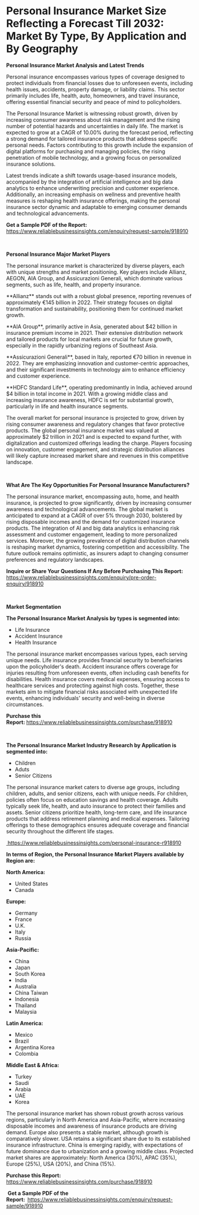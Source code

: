 <p><h1>Personal Insurance Market Size Reflecting a Forecast Till 2032: Market By Type, By Application and By Geography</h1></p><p><strong>Personal Insurance Market Analysis and Latest Trends</strong></p>
<p><p>Personal insurance encompasses various types of coverage designed to protect individuals from financial losses due to unforeseen events, including health issues, accidents, property damage, or liability claims. This sector primarily includes life, health, auto, homeowners, and travel insurance, offering essential financial security and peace of mind to policyholders.</p><p>The Personal Insurance Market is witnessing robust growth, driven by increasing consumer awareness about risk management and the rising number of potential hazards and uncertainties in daily life. The market is expected to grow at a CAGR of 10.00% during the forecast period, reflecting a strong demand for tailored insurance products that address specific personal needs. Factors contributing to this growth include the expansion of digital platforms for purchasing and managing policies, the rising penetration of mobile technology, and a growing focus on personalized insurance solutions.</p><p>Latest trends indicate a shift towards usage-based insurance models, accompanied by the integration of artificial intelligence and big data analytics to enhance underwriting precision and customer experience. Additionally, an increasing emphasis on wellness and preventive health measures is reshaping health insurance offerings, making the personal insurance sector dynamic and adaptable to emerging consumer demands and technological advancements.</p></p>
<p><strong>Get a Sample PDF of the Report:&nbsp;</strong> <a href="https://www.reliablebusinessinsights.com/enquiry/request-sample/918910?utm_campaign=3500&utm_medium=2&utm_source=Github&utm_content=ia&utm_term=16042025&utm_id=personal-insurance">https://www.reliablebusinessinsights.com/enquiry/request-sample/918910</a></p>
<p>&nbsp;</p>
<p><strong>Personal Insurance Major Market Players</strong></p>
<p><p>The personal insurance market is characterized by diverse players, each with unique strengths and market positioning. Key players include Allianz, AEGON, AIA Group, and Assicurazioni Generali, which dominate various segments, such as life, health, and property insurance.</p><p>**Allianz** stands out with a robust global presence, reporting revenues of approximately €145 billion in 2022. Their strategy focuses on digital transformation and sustainability, positioning them for continued market growth.</p><p>**AIA Group**, primarily active in Asia, generated about $42 billion in insurance premium income in 2021. Their extensive distribution network and tailored products for local markets are crucial for future growth, especially in the rapidly urbanizing regions of Southeast Asia.</p><p>**Assicurazioni Generali**, based in Italy, reported €70 billion in revenue in 2022. They are emphasizing innovation and customer-centric approaches, and their significant investments in technology aim to enhance efficiency and customer experience.</p><p>**HDFC Standard Life**, operating predominantly in India, achieved around $4 billion in total income in 2021. With a growing middle class and increasing insurance awareness, HDFC is set for substantial growth, particularly in life and health insurance segments.</p><p>The overall market for personal insurance is projected to grow, driven by rising consumer awareness and regulatory changes that favor protective products. The global personal insurance market was valued at approximately $2 trillion in 2021 and is expected to expand further, with digitalization and customized offerings leading the charge. Players focusing on innovation, customer engagement, and strategic distribution alliances will likely capture increased market share and revenues in this competitive landscape.</p></p>
<p>&nbsp;</p>
<p><strong>What Are The Key Opportunities For Personal Insurance Manufacturers?</strong></p>
<p><p>The personal insurance market, encompassing auto, home, and health insurance, is projected to grow significantly, driven by increasing consumer awareness and technological advancements. The global market is anticipated to expand at a CAGR of over 5% through 2030, bolstered by rising disposable incomes and the demand for customized insurance products. The integration of AI and big data analytics is enhancing risk assessment and customer engagement, leading to more personalized services. Moreover, the growing prevalence of digital distribution channels is reshaping market dynamics, fostering competition and accessibility. The future outlook remains optimistic, as insurers adapt to changing consumer preferences and regulatory landscapes.</p></p>
<p><strong>Inquire or Share Your Questions If Any Before Purchasing This Report:</strong> <a href="https://www.reliablebusinessinsights.com/enquiry/pre-order-enquiry/918910?utm_campaign=3500&utm_medium=2&utm_source=Github&utm_content=ia&utm_term=16042025&utm_id=personal-insurance">https://www.reliablebusinessinsights.com/enquiry/pre-order-enquiry/918910</a></p>
<p>&nbsp;</p>
<p><strong>Market Segmentation</strong></p>
<p><strong>The Personal Insurance Market Analysis by types is segmented into:</strong></p>
<p><ul><li>Life Insurance</li><li>Accident Insurance</li><li>Health Insurance</li></ul></p>
<p><p>The personal insurance market encompasses various types, each serving unique needs. Life insurance provides financial security to beneficiaries upon the policyholder's death. Accident insurance offers coverage for injuries resulting from unforeseen events, often including cash benefits for disabilities. Health insurance covers medical expenses, ensuring access to healthcare services and protecting against high costs. Together, these markets aim to mitigate financial risks associated with unexpected life events, enhancing individuals' security and well-being in diverse circumstances.</p></p>
<p><strong>Purchase this Report:&nbsp;</strong><a href="https://www.reliablebusinessinsights.com/purchase/918910?utm_campaign=3500&utm_medium=2&utm_source=Github&utm_content=ia&utm_term=16042025&utm_id=personal-insurance">https://www.reliablebusinessinsights.com/purchase/918910</a></p>
<p>&nbsp;</p>
<p><strong>The Personal Insurance Market Industry Research by Application is segmented into:</strong></p>
<p><ul><li>Children</li><li>Aduts</li><li>Senior Citizens</li></ul></p>
<p><p>The personal insurance market caters to diverse age groups, including children, adults, and senior citizens, each with unique needs. For children, policies often focus on education savings and health coverage. Adults typically seek life, health, and auto insurance to protect their families and assets. Senior citizens prioritize health, long-term care, and life insurance products that address retirement planning and medical expenses. Tailoring offerings to these demographics ensures adequate coverage and financial security throughout the different life stages.</p></p>
<p><a href="https://www.reliablebusinessinsights.com/personal-insurance-r918910?utm_campaign=3500&utm_medium=2&utm_source=Github&utm_content=ia&utm_term=16042025&utm_id=personal-insurance">&nbsp;https://www.reliablebusinessinsights.com/personal-insurance-r918910</a></p>
<p><strong>In terms of Region, the Personal Insurance Market Players available by Region are:</strong></p>
<p>
    <p> <strong> North America: </strong>
        <ul>
            <li>United States</li>
            <li>Canada</li>
        </ul>
        </p> 
    <p> <strong> Europe: </strong>
        <ul>
            <li>Germany</li>
            <li>France</li>
            <li>U.K.</li>
            <li>Italy</li>
            <li>Russia</li>
        </ul>
        </p> 
    <p> <strong> Asia-Pacific: </strong>
        <ul>
            <li>China</li>
            <li>Japan</li>
            <li>South Korea</li>
            <li>India</li>
            <li>Australia</li>
            <li>China Taiwan</li>
            <li>Indonesia</li>
            <li>Thailand</li>
            <li>Malaysia</li>
        </ul>
        </p> 
    <p> <strong> Latin America: </strong>
        <ul>
            <li>Mexico</li>
            <li>Brazil</li>
            <li>Argentina Korea</li>
            <li>Colombia</li>
        </ul>
        </p> 
    <p> <strong> Middle East & Africa: </strong>
        <ul>
            <li>Turkey</li>
            <li>Saudi</li>
            <li>Arabia</li>
            <li>UAE</li>
            <li>Korea</li>
        </ul>
    </p>
    </p>
<p><p>The personal insurance market has shown robust growth across various regions, particularly in North America and Asia-Pacific, where increasing disposable incomes and awareness of insurance products are driving demand. Europe also presents a stable market, although growth is comparatively slower. USA retains a significant share due to its established insurance infrastructure. China is emerging rapidly, with expectations of future dominance due to urbanization and a growing middle class. Projected market shares are approximately: North America (30%), APAC (35%), Europe (25%), USA (20%), and China (15%).</p></p>
<p><strong>Purchase this Report: </strong><a href="https://www.reliablebusinessinsights.com/purchase/918910?utm_campaign=3500&utm_medium=2&utm_source=Github&utm_content=ia&utm_term=16042025&utm_id=personal-insurance">https://www.reliablebusinessinsights.com/purchase/918910</a></p>
<p>&nbsp;<strong>Get a Sample PDF of the Report:&nbsp;&nbsp;</strong><a href="https://www.reliablebusinessinsights.com/enquiry/request-sample/918910?utm_campaign=3500&utm_medium=2&utm_source=Github&utm_content=ia&utm_term=16042025&utm_id=personal-insurance">https://www.reliablebusinessinsights.com/enquiry/request-sample/918910</a></p>
<p><strong></strong></p>
<p><p></p><p></p><p></p></p>